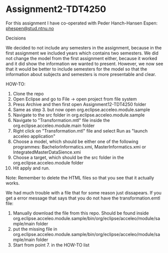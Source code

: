 # Assignment2-TDT4250

For this assignment I have co-operated with Peder Hanch-Hansen Espen: phespen@stud.ntnu.no

Decisions

We decided to not include any semesters in the assignment, because in the first assignment we included years which contains two semesters. We did not change the model from the first assignment either, because it worked and it did show the information we wanted to present. However, we now see that it would be better to include semesters for the model so that the information about subjects and semesters is more presentable and clear.


HOW-TO:

1. Clone the repo
2. Open Eclipse and go to File -> open project from file system
3. Press Archive and then first open Assignment12-TDT4250 folder
4. Same as step 3. but now open org.eclipse.acceleo.module.sample
5. Navigate to the src folder in org.eclipse.acceleo.module.sample
6. Navigate to "Transformation.mtl" file inside the org.eclipse.acceleo.module.main folder
7. Right click on "Transformation.mtl" file and select Run as "launch acceleo application"
8. Choose a model, which should be either one of the following programmes: BachelorInformatics.xmi, MasterInformatics.xmi or IntegratedMasterDataSience.xmi
9. Choose a target, which should be the src folder in the org.eclipse.acceleo.module folder
10. Hit apply and run.

Note: Remember to delete the HTML files so that you see that it actually works. 

We had much trouble with a file that for some reason just dissapears. If you get a error message that says that you do not have the transformation.emtl file:

1. Manually download the file from this repo. Should be found inside org.eclipse.acceleo.module.sample/bin/org/eclipse/acceleo/module/sample/main folder
2. put the missing file in org.eclipse.acceleo.module.sample/bin/org/eclipse/acceleo/module/sample/main folder
3. Start from point 7. in the HOW-TO list
